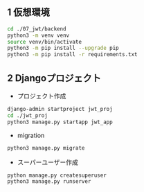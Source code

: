 ## 1 仮想環境

```sh
cd ./07_jwt/backend
python3 -m venv venv
source venv/bin/activate
python3 -m pip install --upgrade pip
python3 -m pip install -r requirements.txt
```

## 2 Djangoプロジェクト

* プロジェクト作成

```sh
django-admin startproject jwt_proj
cd ./jwt_proj
python3 manage.py startapp jwt_app
```

* migration

```sh
python3 manage.py migrate
```

* スーパーユーザー作成

```sh
python manage.py createsuperuser
python3 manage.py runserver
```
